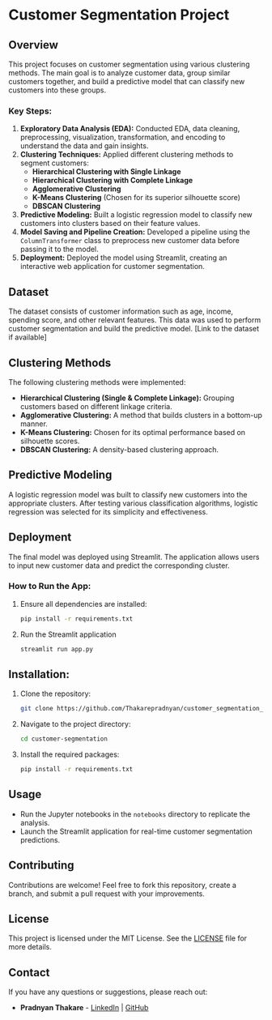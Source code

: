 # Customer Segmentation Project

## Overview
This project focuses on customer segmentation using various clustering methods. The main goal is to analyze customer data, group similar customers together, and build a predictive model that can classify new customers into these groups. 

### Key Steps:
1. **Exploratory Data Analysis (EDA):** Conducted EDA, data cleaning, preprocessing, visualization, transformation, and encoding to understand the data and gain insights.
2. **Clustering Techniques:** Applied different clustering methods to segment customers:
   - **Hierarchical Clustering with Single Linkage**
   - **Hierarchical Clustering with Complete Linkage**
   - **Agglomerative Clustering**
   - **K-Means Clustering** (Chosen for its superior silhouette score)
   - **DBSCAN Clustering**
3. **Predictive Modeling:** Built a logistic regression model to classify new customers into clusters based on their feature values.
4. **Model Saving and Pipeline Creation:** Developed a pipeline using the `ColumnTransformer` class to preprocess new customer data before passing it to the model.
5. **Deployment:** Deployed the model using Streamlit, creating an interactive web application for customer segmentation.

## Dataset
The dataset consists of customer information such as age, income, spending score, and other relevant features. This data was used to perform customer segmentation and build the predictive model. [Link to the dataset if available]

## Clustering Methods
The following clustering methods were implemented:
- **Hierarchical Clustering (Single & Complete Linkage):** Grouping customers based on different linkage criteria.
- **Agglomerative Clustering:** A method that builds clusters in a bottom-up manner.
- **K-Means Clustering:** Chosen for its optimal performance based on silhouette scores.
- **DBSCAN Clustering:** A density-based clustering approach.

## Predictive Modeling
A logistic regression model was built to classify new customers into the appropriate clusters. After testing various classification algorithms, logistic regression was selected for its simplicity and effectiveness.

## Deployment
The final model was deployed using Streamlit. The application allows users to input new customer data and predict the corresponding cluster.

### How to Run the App:
1. Ensure all dependencies are installed:
   ```bash
   pip install -r requirements.txt
   
2. Run the Streamlit application
   ```bash
   streamlit run app.py

## Installation:
1. Clone the repository:
   ```bash
   git clone https://github.com/Thakarepradnyan/customer_segmentation_P416.git

2. Navigate to the project directory:
   ```bash
   cd customer-segmentation

3. Install the required packages:
   ```bash
   pip install -r requirements.txt
   
## Usage
- Run the Jupyter notebooks in the `notebooks` directory to replicate the analysis.
- Launch the Streamlit application for real-time customer segmentation predictions.

## Contributing
Contributions are welcome! Feel free to fork this repository, create a branch, and submit a pull request with your improvements.

## License
This project is licensed under the MIT License. See the [LICENSE](LICENSE) file for more details.

## Contact
If you have any questions or suggestions, please reach out:

- **Pradnyan Thakare** - [LinkedIn](https://www.linkedin.com/in/pradnyan-thakare) | [GitHub](https://github.com/yourusername)


